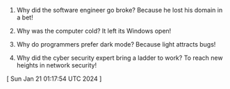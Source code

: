 
1. Why did the software engineer go broke? Because he lost his domain in a bet!

2. Why was the computer cold? It left its Windows open!

3. Why do programmers prefer dark mode? Because light attracts bugs!

4. Why did the cyber security expert bring a ladder to work? To reach new heights in network security!
 
[ 
Sun Jan 21 01:17:54 UTC 2024
 ]
